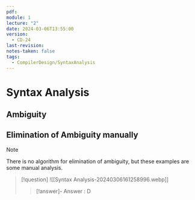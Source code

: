 ```yaml
---
pdf: 
module: 1
lecture: "2"
date: 2024-03-06T13:55:00
version:
  - CD-24
last-revision: 
notes-taken: false
tags:
  - CompilerDesign/SyntaxAnalysis
---
```

# Syntax Analysis


## Ambiguity



## Elimination of Ambiguity manually

> [!NOTE]
> There is no algorithm for elimination of ambiguity, but these examples are some manual analysis.


> [!question] 
> ![[Syntax Analysis-20240306161258996.webp]]
>> [!answer]- 
>> Answer : D 


